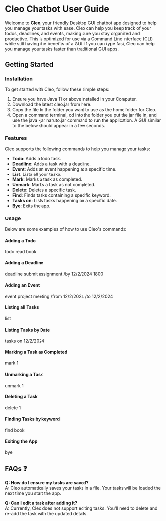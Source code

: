 # Cleo Chatbot User Guide

Welcome to **Cleo**, your friendly Desktop GUI chatbot app designed to help you manage your tasks with ease. Cleo can help you keep track of your todos, deadlines, and events, making sure you stay organized and productive.
This is optimized for use via a Command Line Interface (CLI) while still having the benefits of a GUI. If you can type fast, Cleo can help you manage your tasks faster than traditional GUI apps.

## Getting Started

### Installation

To get started with Cleo, follow these simple steps:

1. Ensure you have Java 11 or above installed in your Computer.
2. Download the latest cleo.jar from here.
3. Copy the file to the folder you want to use as the home folder for Cleo.
4. Open a command terminal, cd into the folder you put the jar file in, and use the java -jar naruto.jar command to run the application.
   A GUI similar to the below should appear in a few seconds.

### Features

Cleo supports the following commands to help you manage your tasks:

- **Todo**: Adds a todo task.
- **Deadline**: Adds a task with a deadline.
- **Event**: Adds an event happening at a specific time.
- **List**: Lists all your tasks.
- **Mark**: Marks a task as completed.
- **Unmark**: Marks a task as not completed.
- **Delete**: Deletes a specific task.
- **Find**: Finds tasks containing a specific keyword.
- **Tasks on**: Lists tasks happening on a specific date.
- **Bye**: Exits the app.

### Usage

Below are some examples of how to use Cleo's commands:

#### Adding a Todo
todo read book

#### Adding a Deadline
deadline submit assignment /by 12/2/2024 1800

#### Adding an Event
event project meeting /from 12/2/2024 /to 12/2/2024

#### Listing all Tasks
list

#### Listing Tasks by Date
tasks on 12/2/2024

#### Marking a Task as Completed
mark 1

#### Unmarking a Task
unmark 1

#### Deleting a Task
delete 1

#### Finding Tasks by keyword
find book

#### Exiting the App
bye


## FAQs :question:

**Q: How do I ensure my tasks are saved?**  
A: Cleo automatically saves your tasks in a file. Your tasks will be loaded the next time you start the app.

**Q: Can I edit a task after adding it?**  
A: Currently, Cleo does not support editing tasks. You'll need to delete and re-add the task with the updated details.
